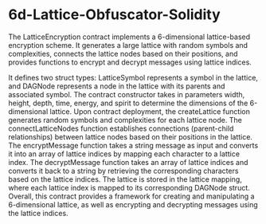 # 6d-Lattice-Obfuscator-Solidity
The LatticeEncryption contract implements a 6-dimensional lattice-based encryption scheme. It generates a large lattice with random symbols and complexities, connects the lattice nodes based on their positions, and provides functions to encrypt and decrypt messages using lattice indices.

It defines two struct types: LatticeSymbol represents a symbol in the lattice, and DAGNode represents a node in the lattice with its parents and associated symbol.
The contract constructor takes in parameters width, height, depth, time, energy, and spirit to determine the dimensions of the 6-dimensional lattice.
Upon contract deployment, the createLattice function generates random symbols and complexities for each lattice node.
The connectLatticeNodes function establishes connections (parent-child relationships) between lattice nodes based on their positions in the lattice.
The encryptMessage function takes a string message as input and converts it into an array of lattice indices by mapping each character to a lattice index.
The decryptMessage function takes an array of lattice indices and converts it back to a string by retrieving the corresponding characters based on the lattice indices.
The lattice is stored in the lattice mapping, where each lattice index is mapped to its corresponding DAGNode struct.
Overall, this contract provides a framework for creating and manipulating a 6-dimensional lattice, as well as encrypting and decrypting messages using the lattice indices.
